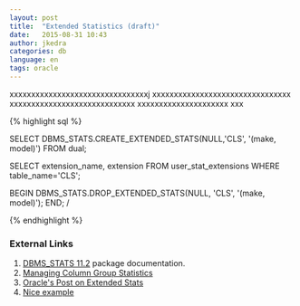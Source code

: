 ```yaml
---
layout: post
title:  "Extended Statistics (draft)"
date:   2015-08-31 10:43
author: jkedra
categories: db
language: en
tags: oracle
---
```


xxxxxxxxxxxxxxxxxxxxxxxxxxxxxxxxj
xxxxxxxxxxxxxxxxxxxxxxxxxxxxxxxx
xxxxxxxxxxxxxxxxxxxxxxxxxxxxx
xxxxxxxxxxxxxxxxxxxxx
xxx

{% highlight sql %}

SELECT DBMS_STATS.CREATE_EXTENDED_STATS(NULL,'CLS', '(make, model)')
FROM dual;

SELECT extension_name, extension FROM user_stat_extensions
WHERE table_name='CLS';

BEGIN
   DBMS_STATS.DROP_EXTENDED_STATS(NULL, 'CLS', '(make, model)');
END;
/

{% endhighlight %}



### External Links

1. [DBMS_STATS 11.2][doc112] package documentation.
2. [Managing Column Group Statistics][doc121]
2. [Oracle's Post on Extended Stats][e2]
2. [Nice example][e1]


[doc112]: http://docs.oracle.com/cd/E18283_01/appdev.112/e16760/d_stats.htm
[e1]: http://logicalread.solarwinds.com/extended-optimizer-statistics-in-oracle-11g-improve-performance-jk01
[e2]: https://blogs.oracle.com/optimizer/entry/extended_statistics
[doc121]: http://docs.oracle.com/database/121/TGSQL/tgsql_astat.htm#TGSQL462
